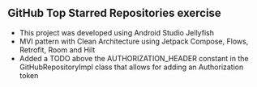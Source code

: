 ## GitHub Top Starred Repositories exercise

- This project was developed using Android Studio Jellyfish
- MVI pattern with Clean Architecture using Jetpack Compose, Flows, Retrofit, Room and Hilt
- Added a TODO above the AUTHORIZATION_HEADER constant in the GitHubRepositoryImpl class that allows for adding an Authorization token
